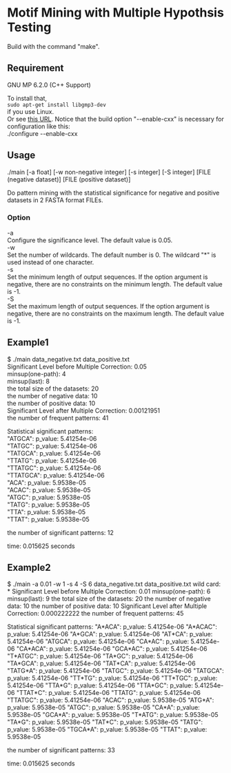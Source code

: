 # Motif Mining with Multiple Hypothsis Testing 

Build with the command "make". 

## Requirement  
 GNU MP 6.2.0  (C++ Support)
 
 To install that,  
 `sudo apt-get install libgmp3-dev`  
 if you use Linux.  
 Or see [this URL](https://gmplib.org/manual/Installing-GMP.html). Notice that the build option "--enable-cxx" is necessary for configuration like this:  
 ./configure --enable-cxx  

## Usage

./main [-a float] [-w non-negative integer] [-s integer] [-S integer] [FILE (negative dataset)] [FILE (positive dataset)]   

Do pattern mining with the statistical significance for negative and positive datasets in 2 FASTA format FILEs.

### Option  
-a  
  Configure the significance level. The default value is 0.05.  
-w  
  Set the number of wildcards. The default number is 0. The wildcard "\*" is used instead of one character.  
-s  
  Set the minimum length of output sequences. If the option argument is negative, there are no constraints on the minimum length. The default value is -1.  
-S  
  Set the maximum length of output sequences. If the option argument is negative, there are no constraints on the maximum length. The default value is -1.

## Example1  
$ ./main data_negative.txt data_positive.txt   
Significant Level before Multiple Correction: 0.05  
minsup(one-path): 4  
minsup(last): 8  
the total size of the datasets: 20  
the number of negative data: 10  
the number of positive data: 10  
Significant Level after Multiple Correction: 0.00121951  
the number of frequent patterns: 41  

Statistical significant patterns:  
"ATGCA": p_value: 5.41254e-06  
"TATGC": p_value: 5.41254e-06  
"TATGCA": p_value: 5.41254e-06  
"TTATG": p_value: 5.41254e-06  
"TTATGC": p_value: 5.41254e-06  
"TTATGCA": p_value: 5.41254e-06  
"ACA": p_value: 5.9538e-05  
"ACAC": p_value: 5.9538e-05  
"ATGC": p_value: 5.9538e-05  
"TATG": p_value: 5.9538e-05  
"TTA": p_value: 5.9538e-05  
"TTAT": p_value: 5.9538e-05  

the number of significant patterns: 12

time: 0.015625 seconds

## Example2  
$ ./main -a 0.01 -w 1 -s 4 -S 6 data_negative.txt data_positive.txt
wild card: \*
Significant Level before Multiple Correction: 0.01
minsup(one-path): 6
minsup(last): 9
the total size of the datasets: 20
the number of negative data: 10
the number of positive data: 10
Significant Level after Multiple Correction: 0.000222222
the number of frequent patterns: 45

Statistical significant patterns:
"A\*ACA": p_value: 5.41254e-06
"A\*ACAC": p_value: 5.41254e-06
"A\*GCA": p_value: 5.41254e-06
"AT\*CA": p_value: 5.41254e-06
"ATGCA": p_value: 5.41254e-06
"CA\*AC": p_value: 5.41254e-06
"CA\*ACA": p_value: 5.41254e-06
"GCA\*AC": p_value: 5.41254e-06
"T\*ATGC": p_value: 5.41254e-06
"TA\*GC": p_value: 5.41254e-06
"TA\*GCA": p_value: 5.41254e-06
"TAT\*CA": p_value: 5.41254e-06
"TATG\*A": p_value: 5.41254e-06
"TATGC": p_value: 5.41254e-06
"TATGCA": p_value: 5.41254e-06
"TT\*TG": p_value: 5.41254e-06
"TT\*TGC": p_value: 5.41254e-06
"TTA\*G": p_value: 5.41254e-06
"TTA\*GC": p_value: 5.41254e-06
"TTAT\*C": p_value: 5.41254e-06
"TTATG": p_value: 5.41254e-06
"TTATGC": p_value: 5.41254e-06
"ACAC": p_value: 5.9538e-05
"ATG\*A": p_value: 5.9538e-05
"ATGC": p_value: 5.9538e-05
"CA\*A": p_value: 5.9538e-05
"GCA\*A": p_value: 5.9538e-05
"T\*ATG": p_value: 5.9538e-05
"TA\*G": p_value: 5.9538e-05
"TAT\*C": p_value: 5.9538e-05
"TATG": p_value: 5.9538e-05
"TGCA\*A": p_value: 5.9538e-05
"TTAT": p_value: 5.9538e-05

the number of significant patterns: 33

time: 0.015625 seconds
